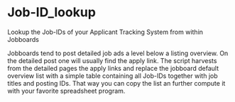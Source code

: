 # Job-ID_lookup
Lookup the Job-IDs of your Applicant Tracking System from within Jobboards

Jobboards tend to post detailed job ads a level below a listing overview. On the detailed post one will usually find the apply link. The script harvests from the detailed pages the apply links and replace the jobboard default overview list with a simple table containing all Job-IDs together with job titles and posting IDs.
That way you can copy the list an further compute it with your favorite spreadsheet program.
